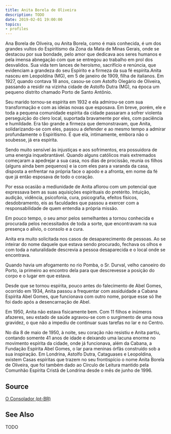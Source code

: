 ```yaml
---
title: Anita Borela de Oliveira
description: TODO
date: 2019-02-01 19:00:00
topics: 
- profiles
---
```


Ana Borela de Oliveira, ou Anita Borela, como é mais conhecida, é um dos grandes vultos do Espiritismo da Zona da Mata de Minas Gerais, onde se destacou por sua bondade, pelo amor que dedicava aos seres humanos e pela imensa abnegação com que se entregou ao trabalho em prol dos desvalidos.
Sua vida tem lances de heroísmo, sacrifício e renúncia, que evidenciam a grandeza do seu Espírito e a firmeza da sua fé espírita.Anita nasceu em Leopoldina (MG), em 5 de janeiro de 1909, filha de italianos. Em 1927, quando contava 18 anos, casou-se com Astolfo Olegário de Oliveira, passando a residir na vizinha cidade de Astolfo Dutra (MG), na época um pequeno distrito chamado Porto de Santo Antônio.

Seu marido tornou-se espírita em 1932 e ela admirou-se com sua transformação e com as ideias novas que esposava. Em breve, porém, ele e toda a pequena comunidade espírita da cidade passaram a sofrer violenta perseguição do clero local, suportada bravamente por eles, com paciência e humildade.
Era tão grande a firmeza que demonstravam, que Anita, solidarizando-se com eles, passou a defender e ao mesmo tempo a admirar profundamente o Espiritismo. É que ela, intimamente, embora não o soubesse, já era espírita.

Sendo muito sensível às injustiças e aos sofrimentos, era possuidora de uma energia inquebrantável. Quando alguns católicos mais extremados começaram a apedrejar a sua casa, nos dias de procissão, reunia os filhos (alguns ainda bem pequenos) e ia com eles para a varanda da casa, disposta a enfrentar na própria face o apodo e a afronta, em nome da fé que já então esposava de todo o coração.

Por essa ocasião a mediunidade de Anita aflorou com um potencial que expressava bem as suas aquisições espirituais do pretérito. Intuição, audição, vidência, psicofonia, cura, psicografia, efeitos físicos, desdobramento, eis as faculdades que passou a exercer com a responsabilidade de quem entendia a própria missão.

Em pouco tempo, o seu amor pelos semelhantes a tornou conhecida e procurada pelos necessitados de toda a sorte, que encontravam na sua presença o alívio, o consolo e a cura.

Anita era muito solicitada nos casos de desaparecimento de pessoas. Ao se inteirar do nome daquele que estava sendo procurado, fechava os olhos e com toda a naturalidade descrevia a pessoa desaparecida e o local onde se encontrava.

Quando havia um afogamento no rio Pomba, o Sr. Durval, velho canoeiro do Porto, ia primeiro ao encontro dela para que descrevesse a posição do corpo e o lugar em que estava.

Desde que se tornou espírita, pouco antes do falecimento de Abel Gomes, ocorrido em 1934, Anita passou a frequentar com assiduidade a Cabana Espírita Abel Gomes, que funcionava com outro nome, porque esse só lhe foi dado após a desencarnação de Abel.

Em 1950, Anita não estava fisicamente bem. Com 11 filhos e inúmeros afazeres, seu estado de saúde agravou-se com o surgimento de uma nova gravidez, o que não a impediu de continuar suas tarefas no lar e no Centro.

No dia 8 de maio de 1950, à noite, seu coração não resistiu e Anita partiu, contando somente 41 anos de idade e deixando uma lacuna enorme no movimento espírita da cidade, onde já funcionava, além da Cabana, a Fundação Espírita Abel Gomes, o lar para meninas órfãs construído sob a sua inspiração.
Em Londrina, Astolfo Dutra, Cataguases e Leopoldina, existem Casas espíritas que trazem no seu frontispício o nome Anita Borela de Oliveira, que foi também dado ao Círculo de Leitura mantido pela Comunhão Espírita Cristã de Londrina desde o mês de junho de 1996.

## Source
[O Consolador (pt-BR)](http://www.oconsolador.com.br/linkfixo/biografias/anita.html)

## See Also
TODO


